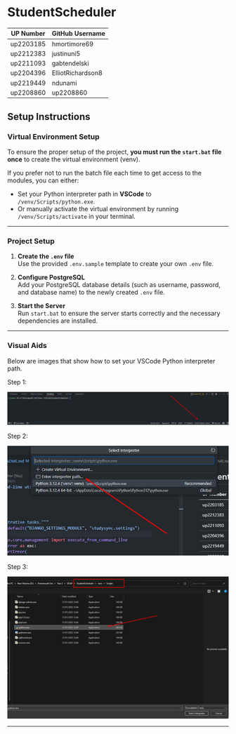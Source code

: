 # StudentScheduler
| UP Number | GitHub Username |
|-----------|----------------------|
| up2203185 | hmortimore69 |
| up2212383 | justinuni5 |
| up2211093 | gabtendelski |
| up2204396 | ElliotRichardson8 |
| up2219449 | ndunami |
| up2208860 | up2208860 |

## Setup Instructions

### Virtual Environment Setup

To ensure the proper setup of the project, **you must run the `start.bat` file once** to create the virtual environment (venv).

If you prefer not to run the batch file each time to get access to the modules, you can either:

-   Set your Python interpreter path in **VSCode** to `/venv/Scripts/python.exe`.
-   Or manually activate the virtual environment by running `/venv/Scripts/activate` in your terminal.

----------

### Project Setup

1.  **Create the `.env` file**  
    Use the provided `.env.sample` template to create your own `.env` file.
    
2.  **Configure PostgreSQL**  
    Add your PostgreSQL database details (such as username, password, and database name) to the newly created `.env` file.
    
3.  **Start the Server**  
    Run `start.bat` to ensure the server starts correctly and the necessary dependencies are installed.
    

----------

### Visual Aids

Below are images that show how to set your VSCode Python interpreter path.

Step 1:

![Setup Image 1](docs/image.png)  

Step 2:

![Setup Image 2](docs/image2.png)  

Step 3:

![Setup Image 3](docs/image3.png)  

----------